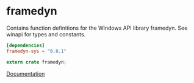 # framedyn #
Contains function definitions for the Windows API library framedyn. See winapi for types and constants.

```toml
[dependencies]
framedyn-sys = "0.0.1"
```

```rust
extern crate framedyn;
```

[Documentation](https://retep998.github.io/doc/winapi/framedyn/)
